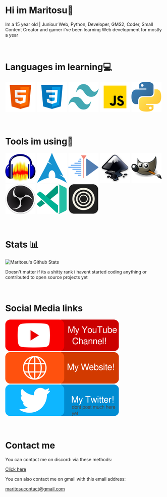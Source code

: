 # Hi im Maritosu👋

Im a 15 year old | Juniour Web, Python, Developer, GMS2, Coder, Small Content Creator and gamer i've been learning Web development for mostly a year
<br><br><br>



# Languages im learning💻

[![HTML](svgs/html.svg)](https://www.w3schools.com/html/)
[![CSS](svgs/css.svg)](https://www.w3schools.com/css/)
[![CSS](svgs/tailwind.svg)](https://www.tailwind.com)
[![JavaScript](svgs/js.svg)]((https://www.w3schools.com/js/))
[![Godot](svgs/python.svg)](https://python.org)
<br><br><br>



# Tools im using🔨

[![Audacity](svgs/audacity.svg)](https://audacity.org)
[![ArchLinux](svgs/archlinux.svg)](https://archlinux.org)
[![KdenLive](svgs/kdenlive.svg)](https://kdenlive.org)
[![Inkscape](svgs/Inkscape_Logo.svg)](https://inkscape.org)
[![GIMP](svgs/gimp.svg)](https://gimp.org)
[![OBS](svgs/obstudio.svg)](https://obsproject.com)
[![VsCode](svgs/vscode.svg)](https://code.visualstudio.com/)
[![Zen](svgs/zen.svg)](https://zen-browser.app/)
<br><br><br>



# Stats 📊

![Maritosu's Github Stats](https://github-readme-stats.vercel.app/api?username=1nhp&show_icons=true&theme=dracula)

Doesn't matter if its a shitty rank i havent started coding anything or contributed to open source projects yet
<br><br><br>



# Social Media links
[![YT](svgs/promo-yt.svg)](https://www.youtube.com/@Maritosu)
[![Site](svgs/promo-site.svg)](https://1nhp.github.io/my-personal-website/)
[![Twitter](svgs/promo-twitter.svg)](https://x.com/Baldguyakamari)
<br><br><br>



# Contact me
You can contact me on discord: via these methods:

[Click here](contactme.md)

You can also contact me on gmail with this email address:

maritosucontact@gmail.com
